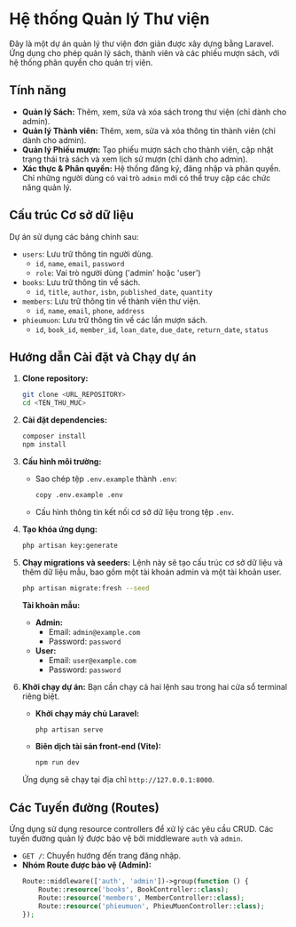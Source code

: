 # Hệ thống Quản lý Thư viện

Đây là một dự án quản lý thư viện đơn giản được xây dựng bằng Laravel. Ứng dụng cho phép quản lý sách, thành viên và các phiếu mượn sách, với hệ thống phân quyền cho quản trị viên.

## Tính năng

-   **Quản lý Sách:** Thêm, xem, sửa và xóa sách trong thư viện (chỉ dành cho admin).
-   **Quản lý Thành viên:** Thêm, xem, sửa và xóa thông tin thành viên (chỉ dành cho admin).
-   **Quản lý Phiếu mượn:** Tạo phiếu mượn sách cho thành viên, cập nhật trạng thái trả sách và xem lịch sử mượn (chỉ dành cho admin).
-   **Xác thực & Phân quyền:** Hệ thống đăng ký, đăng nhập và phân quyền. Chỉ những người dùng có vai trò `admin` mới có thể truy cập các chức năng quản lý.

## Cấu trúc Cơ sở dữ liệu

Dự án sử dụng các bảng chính sau:

-   `users`: Lưu trữ thông tin người dùng.
    -   `id`, `name`, `email`, `password`
    -   `role`: Vai trò người dùng ('admin' hoặc 'user')
-   `books`: Lưu trữ thông tin về sách.
    -   `id`, `title`, `author`, `isbn`, `published_date`, `quantity`
-   `members`: Lưu trữ thông tin về thành viên thư viện.
    -   `id`, `name`, `email`, `phone`, `address`
-   `phieumuon`: Lưu trữ thông tin về các lần mượn sách.
    -   `id`, `book_id`, `member_id`, `loan_date`, `due_date`, `return_date`, `status`

## Hướng dẫn Cài đặt và Chạy dự án

1.  **Clone repository:**

    ```bash
    git clone <URL_REPOSITORY>
    cd <TEN_THU_MUC>
    ```

2.  **Cài đặt dependencies:**

    ```bash
    composer install
    npm install
    ```

3.  **Cấu hình môi trường:**

    -   Sao chép tệp `.env.example` thành `.env`:
        ```bash
        copy .env.example .env
        ```
    -   Cấu hình thông tin kết nối cơ sở dữ liệu trong tệp `.env`.

4.  **Tạo khóa ứng dụng:**

    ```bash
    php artisan key:generate
    ```

5.  **Chạy migrations và seeders:**
    Lệnh này sẽ tạo cấu trúc cơ sở dữ liệu và thêm dữ liệu mẫu, bao gồm một tài khoản admin và một tài khoản user.

    ```bash
    php artisan migrate:fresh --seed
    ```

    **Tài khoản mẫu:**

    -   **Admin:**
        -   Email: `admin@example.com`
        -   Password: `password`
    -   **User:**
        -   Email: `user@example.com`
        -   Password: `password`

6.  **Khởi chạy dự án:**
    Bạn cần chạy cả hai lệnh sau trong hai cửa sổ terminal riêng biệt.

    -   **Khởi chạy máy chủ Laravel:**
        ```bash
        php artisan serve
        ```
    -   **Biên dịch tài sản front-end (Vite):**
        ```bash
        npm run dev
        ```

    Ứng dụng sẽ chạy tại địa chỉ `http://127.0.0.1:8000`.

## Các Tuyến đường (Routes)

Ứng dụng sử dụng resource controllers để xử lý các yêu cầu CRUD. Các tuyến đường quản lý được bảo vệ bởi middleware `auth` và `admin`.

-   `GET /`: Chuyển hướng đến trang đăng nhập.
-   **Nhóm Route được bảo vệ (Admin):**
    ```php
    Route::middleware(['auth', 'admin'])->group(function () {
        Route::resource('books', BookController::class);
        Route::resource('members', MemberController::class);
        Route::resource('phieumuon', PhieuMuonController::class);
    });
    ```